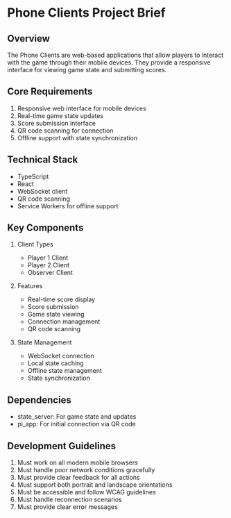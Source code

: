 # Phone Clients Project Brief

## Overview

The Phone Clients are web-based applications that allow players to interact with the game through their mobile devices. They provide a responsive interface for viewing game state and submitting scores.

## Core Requirements

1. Responsive web interface for mobile devices
2. Real-time game state updates
3. Score submission interface
4. QR code scanning for connection
5. Offline support with state synchronization

## Technical Stack

- TypeScript
- React
- WebSocket client
- QR code scanning
- Service Workers for offline support

## Key Components

1. Client Types

   - Player 1 Client
   - Player 2 Client
   - Observer Client

2. Features

   - Real-time score display
   - Score submission
   - Game state viewing
   - Connection management
   - QR code scanning

3. State Management
   - WebSocket connection
   - Local state caching
   - Offline state management
   - State synchronization

## Dependencies

- state_server: For game state and updates
- pi_app: For initial connection via QR code

## Development Guidelines

1. Must work on all modern mobile browsers
2. Must handle poor network conditions gracefully
3. Must provide clear feedback for all actions
4. Must support both portrait and landscape orientations
5. Must be accessible and follow WCAG guidelines
6. Must handle reconnection scenarios
7. Must provide clear error messages
